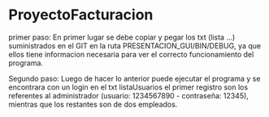 # ProyectoFacturacion
primer paso: En primer lugar se debe copiar y pegar los txt (lista ...) 
             suministrados en el GIT en la ruta PRESENTACION_GUI/BIN/DEBUG, 
             ya que ellos tiene informacion necesaria para ver el correcto funcionamiento del programa.

Segundo paso: Luego de hacer lo anterior puede ejecutar el programa 
             y se encontrara con un login en el txt listaUsuarios el
             primer registro son los referentes al administrador (usuario: 1234567890 - contraseña: 12345), 
             mientras que los restantes son de dos empleados. 
